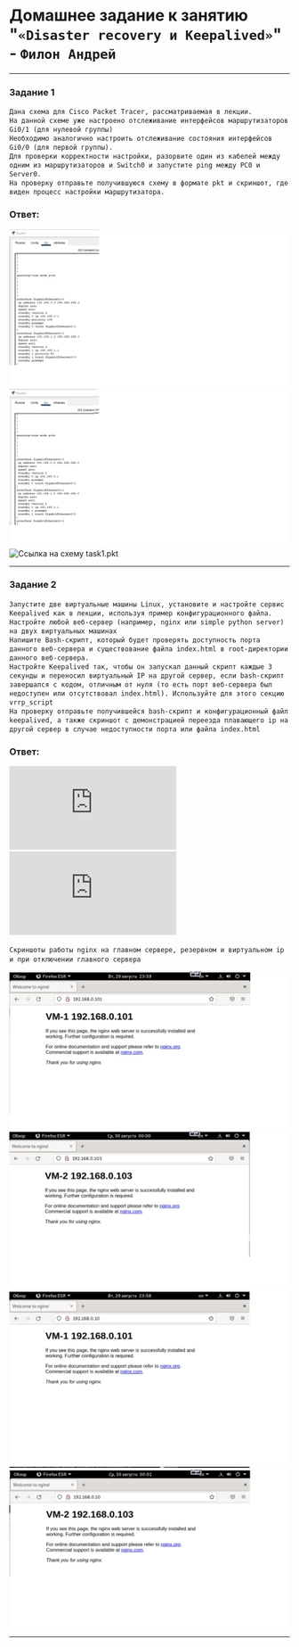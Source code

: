 # Домашнее задание к занятию "`«Disaster recovery и Keepalived»`" - `Филон Андрей`

---

### Задание 1


    Дана схема для Cisco Packet Tracer, рассматриваемая в лекции.
    На данной схеме уже настроено отслеживание интерфейсов маршрутизаторов Gi0/1 (для нулевой группы)
    Необходимо аналогично настроить отслеживание состояния интерфейсов Gi0/0 (для первой группы).
    Для проверки корректности настройки, разорвите один из кабелей между одним из маршрутизаторов и Switch0 и запустите ping между PC0 и Server0.
    На проверку отправьте получившуюся схему в формате pkt и скриншот, где виден процесс настройки маршрутизатора.

### Ответ:  

![Ссылка на скриншот](https://github.com/AndreyFilon/Disaster_recovery/blob/main/1.1.jpg)
![Ссылка на скриншот](https://github.com/AndreyFilon/Disaster_recovery/blob/main/1.2.jpg)
![Ссылка на схему task1.pkt](https://github.com/AndreyFilon/Disaster_recovery/blob/main/task1.pkt)

---

### Задание 2


    Запустите две виртуальные машины Linux, установите и настройте сервис Keepalived как в лекции, используя пример конфигурационного файла.
    Настройте любой веб-сервер (например, nginx или simple python server) на двух виртуальных машинах
    Напишите Bash-скрипт, который будет проверять доступность порта данного веб-сервера и существование файла index.html в root-директории данного веб-сервера.
    Настройте Keepalived так, чтобы он запускал данный скрипт каждые 3 секунды и переносил виртуальный IP на другой сервер, если bash-скрипт завершался с кодом, отличным от нуля (то есть порт веб-сервера был недоступен или отсутствовал index.html). Используйте для этого секцию vrrp_script
    На проверку отправьте получившейся bash-скрипт и конфигурационный файл keepalived, а также скриншот с демонстрацией переезда плавающего ip на другой сервер в случае недоступности порта или файла index.html

### Ответ:

![Ссылка на bash-скрипт](https://github.com/AndreyFilon/Disaster_recovery/blob/main/nginx.sh)  
![Ссылка на конфигурационный файл keepalived](https://github.com/AndreyFilon/Disaster_recovery/blob/main/keepalived.conf)

`Скриншоты работы nginx на главном сервере, резервном и виртуальном ip и при отключении главного сервера`

![Ссылка на скриншот](https://github.com/AndreyFilon/Disaster_recovery/blob/main/2.%20master%20ip.jpg)
![Ссылка на скриншот](https://github.com/AndreyFilon/Disaster_recovery/blob/main/2.%20backup%20ip.jpg)
![Ссылка на скриншот](https://github.com/AndreyFilon/Disaster_recovery/blob/main/2.%20virt%20ip.jpg)
![Ссылка на скриншот](https://github.com/AndreyFilon/Disaster_recovery/blob/main/2.%20broken%20master%20ip.jpg)

---

